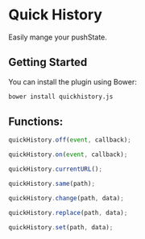 # Quick History

Easily mange your pushState.

## Getting Started

You can install the plugin using Bower:

```bash
bower install quickhistory.js
```

## Functions:

```js
quickHistory.off(event, callback);

quickHistory.on(event, callback);

quickHistory.currentURL();

quickHistory.same(path);

quickHistory.change(path, data);

quickHistory.replace(path, data);

quickHistory.set(path, data);
```

